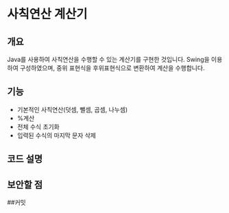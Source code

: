 # 사칙연산 계산기

## 개요

Java를 사용하여 사칙연산을 수행할 수 있는 계산기를 구현한 것입니다. Swing을 이용하여 구성하였으며, 중위 표현식을 후위표현식으로 변환하여 계산을 수행합니다.

## 기능
* 기본적인 사칙연산(덧셈, 뺄셈, 곱셈, 나누셈)
* %계산
* 전체 수식 초기화
* 입력된 수식의 마지막 문자 삭제

## 코드 설명

## 보안할 점

##커밋
